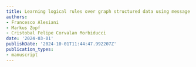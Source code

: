 ```yaml
---
title: Learning logical rules over graph structured data using message passing
authors:
- Francesco Alesiani
- Markus Zopf
- Cristobal Felipe Corvalan Morbiducci
date: '2024-03-01'
publishDate: '2024-10-01T11:44:47.992207Z'
publication_types:
- manuscript
---
```


